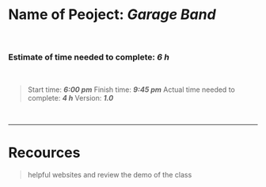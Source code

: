 # Name of Peoject: ***Garage Band***

<br>

### Estimate of time needed to complete: ***6 h***

<br>

> Start time: ***6:00 pm***
> Finish time: ***9:45 pm***
> Actual time needed to complete: ***4 h***
> Version: ***1.0***

<br>
<hr>

# Recources 
> helpful websites and review the demo of the class